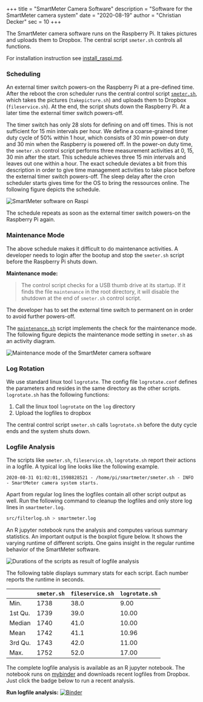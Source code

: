 +++
title = "SmartMeter Camera Software"
description = "Software for the SmartMeter camera system"
date = "2020-08-19"
author = "Christian Decker"
sec = 10
+++

<style>
img {
  max-width: 100%;
  height: auto;
}
</style>


The SmartMeter camera software runs on the Raspberry Pi. It takes pictures and uploads them to Dropbox. The central script `smeter.sh` controls all functions.

For installation instruction see [install_raspi.md](https://github.com/cdeck3r/SmartMeter/blob/master/install_raspi.md).

### Scheduling

An external timer switch powers-on the Raspberry Pi at a pre-defined time. After the reboot the cron scheduler runs the central control script [`smeter.sh`](https://github.com/cdeck3r/SmartMeter/blob/master/raspi/smeter.sh), which takes the pictures (`takepicture.sh`) and uploads them to Dropbox (`fileservice.sh`). At the end, the script shuts down the Raspberry Pi. At a later time the external timer switch powers-off. 

The timer switch has only 28 slots for defining on and off times. This is not sufficient for 15 min intervals per hour. We define a coarse-grained timer duty cycle of 50% within 1 hour, which consists of 30 min power-on duty and 30 min when the Raspberry is powered off. In the power-on duty time, the `smeter.sh` control script performs three measurement activities at 0, 15, 30 min after the start. This schedule achieves three 15 min intervals and leaves out one within a hour. The exact schedule deviates a bit from this description in order to give time management activities to take place before the external timer switch powers-off. The sleep delay after the cron scheduler starts gives time for the OS to bring the ressources online. The following figure depicts the schedule.

<img src="uml/sd_schedule.png" alt="SmartMeter software on Raspi" />

The schedule repeats as soon as the external timer switch powers-on the Raspberry Pi again.


### Maintenance Mode

The above schedule makes it difficult to do maintenance activities. A developer needs to login after the bootup and stop the `smeter.sh` script before the Raspberry Pi shuts down. 

**Maintenance mode:**

> The control script checks for a USB thumb drive at its startup. If it finds the file `maintenance` in the root directory, it will disable the shutdown at the end of `smeter.sh` control script.

The developer has to set the external time switch to permanent on in order to avoid further powers-off.

The [`maintenance.sh`](https://github.com/cdeck3r/SmartMeter/blob/master/raspi/maintenance.sh) script implements the check for the maintenance mode. The following figure depicts the maintenance mode setting in `smeter.sh` as an activity diagram.

<img src="uml/ac_maintenance.png" alt="Maintenance mode of the SmartMeter camera software"/>


### Log Rotation

We use standard linux tool `logrotate`. The config file `logrotate.conf` defines the parameters and resides in the same directory as the other scripts. `logrotate.sh` has the following functions:

1. Call the linux tool `logrotate` on the `log` directory
1. Upload the logfiles to dropbox

The central control script `smeter.sh` calls `logrotate.sh` before the duty cycle ends and the system shuts down.

### Logfile Analysis

The scripts like `smeter.sh`, `fileservice.sh`, `logrotate.sh` report their actions in a logfile. A typical log line looks like the following example.

```
2020-08-31 01:02:01,1598828521 - /home/pi/smartmeter/smeter.sh - INFO - SmartMeter camera system starts.
```

Apart from regular log lines the logfiles contain all other script output as well. Run the following command to cleanup the logfiles and only store log lines in `smartmeter.log`.
```bash
src/filterlog.sh > smartmeter.log
```

An R jupyter notebook runs the analysis and computes various summary statistics. An important output is the boxplot figure below. It shows the varying runtime of different scripts. One gains insight in the regular runtime behavior of the SmartMeter software.

<img src="img/activity_durations.png" alt="Durations of the scripts as result of logfile analysis" />

The following table displays summary stats for each script. Each number reports the runtime in seconds.

|         | `smeter.sh` | `fileservice.sh` | `logrotate.sh` |
|---------|-----------|----------------|--------------|
| Min.    | 1738      | 38.0           | 9.00         |
| 1st Qu. | 1739      | 39.0           | 10.00        |
| Median  | 1740      | 41.0           | 10.00        |
| Mean    | 1742      | 41.1           | 10.96        |
| 3rd Qu. | 1743      | 42.0           | 11.00        |
| Max.    | 1752      | 52.0           | 17.00        |

The complete logfile analysis is available as an R jupyter notebook. The notebook runs on [mybinder](https://mybinder.org/) and downloads recent logfiles from Dropbox. Just click the badge below to run a recent analysis.

**Run logfile analysis:** [![Binder](https://mybinder.org/badge_logo.svg)](https://mybinder.org/v2/gh/cdeck3r/SmartMeter/master?urlpath=lab/tree/notebooks/LogAnalysis.ipynb)
